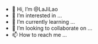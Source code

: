 - 👋 Hi, I’m @LaJiLao
- 👀 I’m interested in ...
- 🌱 I’m currently learning ...
- 💞️ I’m looking to collaborate on ...
- 📫 How to reach me ...

<!---
LaJiLao/LaJiLao is a ✨ special ✨ repository because its `README.md` (this file) appears on your GitHub profile.
You can click the Preview link to take a look at your changes.
--->
